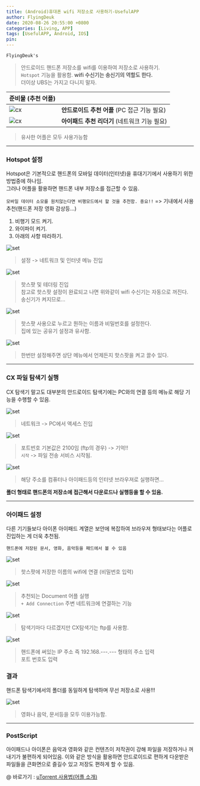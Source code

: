 ```yaml
---
title: (Android)휴대폰 wifi 저장소로 사용하기-UsefulAPP
author: FlyingDeuk
date: 2020-08-26 20:55:00 +0800
categories: [Living, APP]
tags: [UsefulAPP, Android, IOS]
pin:
---
```


`FlyingDeuk's`
> 안드로이드 핸드폰 저장소를 wifi를 이용하여 저장소로 사용하기. <br>
`Hotspot` 기능을 활용함. __wifi 수신기는 송신기의 역할도 한다.__  <br>
더이상 UBS는 가지고 다니지 말자.

| 준비물 (추천 어플)           |                |
|:-------------------------|:-----------------|
| ![cx](/img/living/hotspot/cx.jpg)                               |__안드로이드 추천 어플__ (PC 접근 기능 필요)        |
| ![cx](/img/living/hotspot/document.jpg) |__아이패드 추천 리더기__ (네트워크 기능 필요) |

> 유사한 어플은 모두 사용가능함

-----

### Hotspot 설정
Hotspot은 기본적으로 핸드폰의 모바일 데이터(인터넷)을 휴대기기에서 사용하기 위한 방법중에 하나임. <br>
그러나 어플을 활용하면 핸드폰 내부 저장소를 접근할 수 있음.  <br>

`모바일 데이터 소모를 원치않는다면 비행모드에서 할 것을 추천함. 중요!!` => 기내에서 사용추천(핸드폰 저장 영화 감상등...)


1. 비행기 모드 켜기.
2. 와이파이 켜기.
3. 아래의 사항 따라하기.

![set](/img/living/hotspot/phone_hotspot_menu.jpg)
> 설정 -> 네트워크 및 인터넷 메뉴 진입

![set](/img/living/hotspot/phone_hotspot_menu1.jpg)
> 핫스팟 및 테더링 진입 <br>
참고로 핫스팟 설정이 완료되고 나면 위와같이 wifi 수신기는 자동으로 꺼진다. 송신기가 켜지므로...


![set](/img/living/hotspot/phone_hotspot_ps.jpg)
>핫스팟 사용으로 누르고 뭔하는 이름과 비밀번호를 설정한다. <br>
집에 있는 공유기 설정과 유사함.

![set](/img/living/hotspot/phone_hotspot.jpg)
>한번만 설정해주면 상단 메뉴에서 언제든지 핫스팟을 켜고 끌수 있다.

-----

### CX 파일 탐색기 실행
CX 탐색기 말고도 대부분의 안드로이드 탐색기에는 PC와의 연결 등의 메뉴로 해당 기능을 수행할 수 있음.

![set](/img/living/hotspot/cx1.jpg)
>네트워크 -> PC에서 액세스 진입

![set](/img/living/hotspot/cx2.jpg)
>포트번호 기본값은 2100임 (ftp의 경우) -> 기억!! <br>
`시작` -> 파일 전송 서비스 시작됨.

![set](/img/living/hotspot/cx3.jpg)
>해당 주소를 컴퓨터나 아이패드등의 인터넷 브라우져로 실행하면... <br>

__폴더 형태로 핸드폰의 저장소에 접근해서 다운로드나 실행등을 할 수 있음.__


-------


### 아이패드 설정
다른 기기들보다 아이폰 아이패드 계열은 보안에 복잡하여 브라우져 형태보다는 어플로 진입하는 게 더욱 추천됨.

`핸드폰에 저장된 문서, 영화, 음악등을 패드에서 볼 수 있음`

![set](/img/living/hotspot/ipad_wifi.jpg)
>핫스팟에 저장한 이름의 wifi에 연결 (비밀번호 입력)

![set](/img/living/hotspot/ipad_add.jpg)
> 추천되는 Document 어플 실행 <br>
`+ Add Connection` 주변 네트워크에 연결하는 기능

![set](/img/living/hotspot/ipad_ftp.jpg)
>탐색기마다 다르겠지만 CX탐색기는 ftp를 사용함.

![set](/img/living/hotspot/ipad_adress.jpg)
>핸드폰에 써있는 IP 주소 즉 192.168.---.--- 형태의 주소 입력 <br>
포트 번호도 입력

### 결과
핸드폰 탐색기에서의 폴더를 동일하게 탐색하며 무선 저장소로 사용!!!

![set](/img/living/hotspot/result.jpg)
>영화나 음악, 문서등을 모두 이용가능함.

----

### PostScript
아이패드나 아이폰은 음악과 영화와 같은 컨텐츠이 저작권이 강해 파일을 저장하거나 꺼내기가 불편하게 되어있음. 이와 같은 방식을 활용하면 안드로이드로 편하게 다운받은 파일들을 큰화면으로 즐길수 있고 저장도 편하게 할 수 있음.

@ 바로가기 : [uTorrent 사용법(어플 소개)](/posts/UsingUTorrent/)
